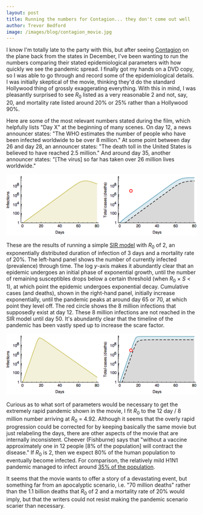 ```yaml
---
layout: post
title: Running the numbers for Contagion... they don't come out well
author: Trevor Bedford
image: /images/blog/contagion_movie.jpg
---
```


I know I'm totally late to the party with this, but after seeing [Contagion](https://en.wikipedia.org/wiki/Contagion_(film)) on the plane back from the states in December, I've been wanting to run the numbers comparing their stated epidemiological parameters with how quickly we see the pandemic spread.  I finally got my hands on a DVD copy, so I was able to go through and record some of the epidemiological details.  I was initially skeptical of the movie, thinking they'd do the standard Hollywood thing of grossly exaggerating everything.  With this in mind, I was pleasantly surprised to see <i>R</i><sub>0</sub> listed as a very reasonable 2 and not, say, 20, and mortality rate listed around 20% or 25% rather than a Hollywood 90%.

Here are some of the most relevant numbers stated during the film, which helpfully lists "Day X" at the beginning of many scenes.  On day 12, a news announcer states: "The WHO estimates the number of people who have been infected worldwide to be over 8 million."  At some point between day 26 and day 28, an announcer states: "The death toll in the United States is believed to have reached 2.5 million."  And around day 35, another announcer states: "[The virus] so far has taken over 26 million lives worldwide." 

![](/images/blog/contagion_realistic.png)				

These are the results of running a simple [SIR model](http://en.wikipedia.org/wiki/Compartmental_models_in_epidemiology) with <i>R</i><sub>0</sub> of 2, an exponentially distributed duration of infection of 3 days and a mortality rate of 20%. The left-hand panel shows the number of currently infected (prevalence) through time.  The log <i>y</i>-axis makes it abundantly clear that an epidemic undergoes an initial phase of exponential growth, until the number of remaining susceptibles drops below a certain threshold (when <i>R</i><sub>0</sub> &times; <i>S</i> < 1), at which point the epidemic undergoes exponential decay.  Cumulative cases (and deaths), shown in the right-hand panel, initially increase exponentially, until the pandemic peaks at around day 65 or 70, at which point they level off.  The red circle shows the 8 million infections that supposedly exist at day 12.  These 8 million infections are not reached in the SIR model until day 50.  It's abundantly clear that the timeline of the pandemic has been vastly sped up to increase the scare factor.  

![](/images/blog/contagion_fit.png)			

Curious as to what sort of parameters would be necessary to get the extremely rapid pandemic shown in the movie, I fit <i>R</i><sub>0</sub> to the 12 day / 8 million number arriving at <i>R</i><sub>0</sub> = 4.92.  Although it seems that the overly rapid progression could be corrected for by keeping basically the same movie but just relabeling the days, there are other aspects of the movie that are internally inconsistent.  Cheever (Fishburne) says that "without a vaccine approximately one in 12 people [8% of the population] will contract the disease."  If <i>R</i><sub>0</sub> is 2, then we expect 80% of the human population to eventually become infected.  For comparison, the relatively mild H1N1 pandemic managed to infect around [35% of the population](/blog/h1n1-pandemic/).  

It seems that the movie wants to offer a story of a devastating event, but something far from an apocalyptic scenario, i.e. "70 million deaths" rather than the 1.1 billion deaths that <i>R</i><sub>0</sub> of 2 and a mortality rate of 20% would imply, but that the writers could not resist making the pandemic scenario scarier than necessary. 



